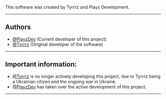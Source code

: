 This software was created by Tyrrrz and Playz Development.
_________________________________________________________________________________________________________________________________________________________________________

## Authors
- [@PlayzDev](https://github.com/PlayzDev) (Current developer of this project)
- [@Tyrrrz](https://github.com/Tyrrrz) (Original developer of the software)
_________________________________________________________________________________________________________________________________________________________________________

## Important information:

- [@Tyrrrz](https://github.com/Tyrrrz) is no longer actively developing this project, due to Tyrrrz being a Ukrainian citizen and the ongoing war in Ukraine.
- [@PlayzDev](https://github.com/PlayzDev) has taken over the active development of this project.
_________________________________________________________________________________________________________________________________________________________________________
